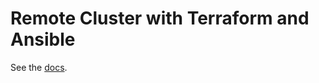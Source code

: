 # Remote Cluster with Terraform and Ansible

See the [docs](https://docs.tendermint.com/v0.33/networks/terraform-and-ansible.html).
